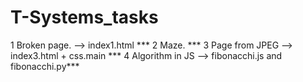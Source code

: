 # T-Systems_tasks
1 Broken page.  --> index1.html ***
2 Maze.  ***
3 Page from JPEG --> index3.html + css.main ***
4 Algorithm in JS --> fibonacchi.js and fibonacchi.py***

